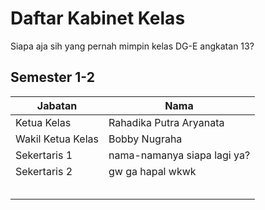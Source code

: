 # Daftar Kabinet Kelas
Siapa aja sih yang pernah mimpin kelas DG-E angkatan 13?

## Semester 1-2
| Jabatan           | Nama                    |
| ----------------- | ----------------------- |
| Ketua Kelas       | Rahadika Putra Aryanata |
| Wakil Ketua Kelas | Bobby Nugraha           |
| Sekertaris 1      | nama-namanya siapa lagi ya? |
| Sekertaris 2      | gw ga hapal wkwk|
|                   |                         |
|                   |                         |
|                   |                         |
|                   |                         |
|                   |                         |


